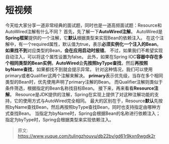 # 短视频

今天给大家分享一道非常经典的面试题，同时也是一道高频面试题：Resource和AutoWired注解有什么不同？
首先，先了解一下**AutoWired注解**。
AutoWired是**Spring框架**提供的一个注解，它**默认**根据类型来实现Bean的依赖注入。
在这个注解中，有一个required属性，默认值为true，表示**必须实例化一个注入的Bean**。**如果找不到**对应类型的Bean，**会在应用启动时报错**。
不过，如果我们不希望实现自动注入，可以将这个属性设置为false。
此外，如果在Spring IOC**容器中存在多个相同类型的Bean实例**，**AutoWired**会**先按照byType查找**，然后**再按照byName查找**，如果都找不到就会提示异常。
针对这种情况，我们可以使用primary或者Qualifier这两个注解来解决。
**primary**表示优先级，当存在多个相同类型的Bean时，优先使用声明了primary注解的Bean。
而Qualifier注解则类似于条件筛选，根据指定的Bean名称找目标Bean。
接下来，再来看看**Resource注解**。
Resource是JDK提供的注解，Spring在实现上提供了对这种注解功能的支持，它的使用方式与AutoWired完全相同。
最大的区别在于，Resource**默认**先按照byName查找Bean，然后再按照byType查找Bean，同时也支持指定由哪种方式查找Bean。
当指定为byName时，Spring会根据Bean的名称进行依赖注入；
指定为byType时，Spring会根据类型来实现依赖注入。


> 原文: <https://www.yuque.com/tulingzhouyu/db22bv/gd61r9kxn9wgdk2r>